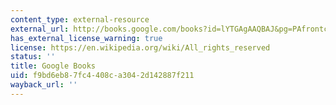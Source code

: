 ```yaml
---
content_type: external-resource
external_url: http://books.google.com/books?id=lYTGAgAAQBAJ&pg=PAfrontcover
has_external_license_warning: true
license: https://en.wikipedia.org/wiki/All_rights_reserved
status: ''
title: Google Books
uid: f9bd6eb8-7fc4-408c-a304-2d142887f211
wayback_url: ''
---
```

